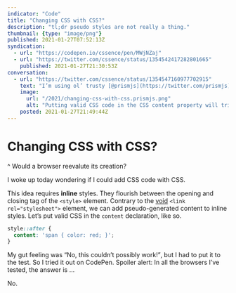 ```yaml
---
indicator: "Code"
title: "Changing CSS with CSS?"
description: "tl;dr pseudo styles are not really a thing."
thumbnail: {type: "image/png"}
published: 2021-01-27T07:52:13Z
syndication:
  - url: "https://codepen.io/cssence/pen/MWjNZaj"
  - url: "https://twitter.com/cssence/status/1354542417282801665"
    published: 2021-01-27T21:30:53Z
conversation:
  - url: "https://twitter.com/cssence/status/1354547160977702915"
    text: "I’m using ol’ trusty [@prismjs](https://twitter.com/prismjs) for syntax highlighting on my blog, and even it has troubles with my questionable early morning ideas."
    image:
      url: "/2021/changing-css-with-css.prismjs.png"
      alt: "Putting valid CSS code in the CSS content property will trick even the best syntax highlighter into thinking the text within quotes is code."
    posted: 2021-01-27T21:49:44Z
---
```


# Changing CSS with CSS?
^ Would a browser reevalute its creation?

I woke up today wondering if I could add CSS code with CSS.

This idea requires **inline** styles. They flourish between the opening and closing tag of the `<style>` element. Contrary to the [void](https://html.spec.whatwg.org/multipage/syntax.html#void-elements) `<link rel="stylesheet">` element, we can add pseudo-generated content to inline styles. Let’s put valid CSS in the `content` declaration, like so.

```css
style::after {
  content: 'span { color: red; }';
}
```

My gut feeling was <q>No, this couldn’t possibly work!</q>, but I had to put it to the test. So I tried it out on CodePen. Spoiler alert: In all the browsers I’ve tested, the answer is …

No.
